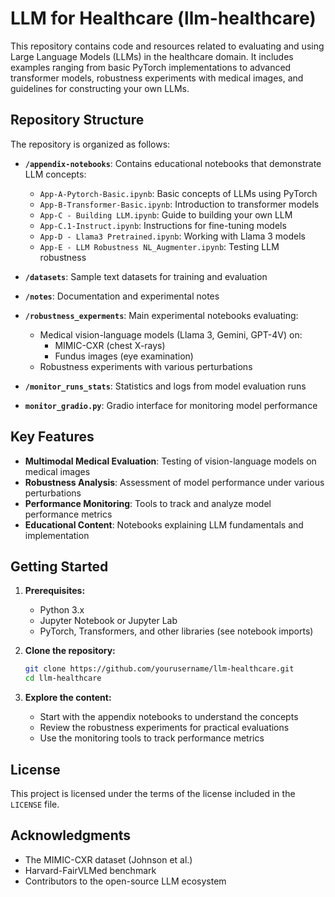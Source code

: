 # LLM for Healthcare (llm-healthcare)

This repository contains code and resources related to evaluating and using Large Language Models (LLMs) in the healthcare domain. It includes examples ranging from basic PyTorch implementations to advanced transformer models, robustness experiments with medical images, and guidelines for constructing your own LLMs.

## Repository Structure

The repository is organized as follows:

* **`/appendix-notebooks`**: Contains educational notebooks that demonstrate LLM concepts:
  * `App-A-Pytorch-Basic.ipynb`: Basic concepts of LLMs using PyTorch
  * `App-B-Transformer-Basic.ipynb`: Introduction to transformer models
  * `App-C - Building LLM.ipynb`: Guide to building your own LLM
  * `App-C.1-Instruct.ipynb`: Instructions for fine-tuning models
  * `App-D - Llama3 Pretrained.ipynb`: Working with Llama 3 models
  * `App-E - LLM Robustness NL_Augmenter.ipynb`: Testing LLM robustness
  
* **`/datasets`**: Sample text datasets for training and evaluation
* **`/notes`**: Documentation and experimental notes
* **`/robustness_experments`**: Main experimental notebooks evaluating:
  * Medical vision-language models (Llama 3, Gemini, GPT-4V) on:
    * MIMIC-CXR (chest X-rays)
    * Fundus images (eye examination)
  * Robustness experiments with various perturbations

* **`/monitor_runs_stats`**: Statistics and logs from model evaluation runs
* **`monitor_gradio.py`**: Gradio interface for monitoring model performance

## Key Features

* **Multimodal Medical Evaluation**: Testing of vision-language models on medical images
* **Robustness Analysis**: Assessment of model performance under various perturbations
* **Performance Monitoring**: Tools to track and analyze model performance metrics
* **Educational Content**: Notebooks explaining LLM fundamentals and implementation

## Getting Started

1. **Prerequisites:**
   * Python 3.x
   * Jupyter Notebook or Jupyter Lab
   * PyTorch, Transformers, and other libraries (see notebook imports)

2. **Clone the repository:**
   ```bash
   git clone https://github.com/yourusername/llm-healthcare.git
   cd llm-healthcare
   ```

3. **Explore the content:**
   * Start with the appendix notebooks to understand the concepts
   * Review the robustness experiments for practical evaluations
   * Use the monitoring tools to track performance metrics

## License

This project is licensed under the terms of the license included in the `LICENSE` file.

## Acknowledgments

* The MIMIC-CXR dataset (Johnson et al.)
* Harvard-FairVLMed benchmark
* Contributors to the open-source LLM ecosystem
